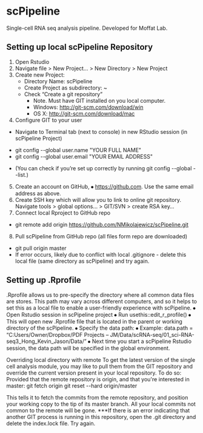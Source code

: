 # scPipeline
Single-cell RNA seq analysis pipeline. Developed for Moffat Lab. 

## Setting up local scPipeline Repository
1.	Open Rstudio
2.	Navigate file > New Project… > New Directory > New Project
3.	Create new Project:
    *	Directory Name: scPipeline
    *	Create Project as subdirectory: ~
    *	Check “Create a git repository”
        +	Note. Must have GIT installed on you local computer. 
        +	Windows: http://git-scm.com/download/win
        +	OS X: http://git-scm.com/download/mac
4.	Configure GIT to your user
*	Navigate to Terminal tab (next to console) in new RStudio session (in scPipeline Project)
  +	git config --global user.name "YOUR FULL NAME"
  +	git config --global user.email "YOUR EMAIL ADDRESS"
*	(You can check if you’re set up correctly by running git config --global --list.)
5.	Create an account on GitHub, ⦁	https://github.com. Use the same email address as above.
6.	Create SSH key which will allow you to link to online git repository. Navigate tools > global options… > GIT/SVN > create RSA key…
7.	Connect local Rproject to GitHub repo
  +	git remote add origin https://github.com/NMikolajewicz/scPipeline.git
8.	Pull scPipeline from GitHub repo (all files form repo are downloaded)
  +	git pull origin master
  +	If error occurs, likely due to conflict with local .gitignore - delete this local file (same directory as scPipeline) and try again. 

## Setting up .Rprofile
.Rprofile allows us to pre-specify the directory where all common data files are stores. This path may vary across different computers, and so it helps to set this as a local file to enable a user-friendly experience with scPipeline. 
⦁	Open Rstudio session in scPipeline project
⦁	Run usethis::edit_r_profile()
⦁	This will open new .Rprofile file that is located in the parent or working directory of the scPipeline. 
⦁	Specify the data path:
⦁	Example: data.path = “C:Users/Owner/Dropbox/PDF Projects – JM/Data/scRNA-seq/01_sci-RNA-seq3_Hong_Kevin_Jason/Data/”
⦁	Next time you start a scPipeline Rstudio session, the data path will be specified in the global environment. 

Overriding local directory with remote
To get the latest version of the single cell analysis module, you may like to pull them from the GIT repository and override the current version present in your local repository. To do so:
Provided that the remote repository is origin, and that you're interested in master:
git fetch origin
git reset --hard origin/master

This tells it to fetch the commits from the remote repository, and position your working copy to the tip of its master branch.
All your local commits not common to the remote will be gone.
***If there is an error indicating that another GIT process is running in this repository, open the .git directory and delete the index.lock file. Try again. 

